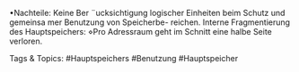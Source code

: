 •Nachteile:
Keine Ber ¨ucksichtigung logischer Einheiten beim Schutz und gemeinsa mer Benutzung von Speicherbe-
reichen.
Interne Fragmentierung des Hauptspeichers:
⋄Pro Adressraum geht im Schnitt eine halbe Seite verloren.

   Tags & Topics:
   #Hauptspeichers
   #Benutzung
   #Hauptspeicher